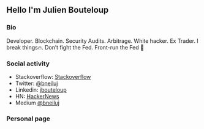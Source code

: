 ## Hello I'm Julien Bouteloup 

### Bio
Developer. Blockchain. Security Audits. Arbitrage. White hacker. Ex Trader. I break things🔥. Don’t fight the Fed. Front-run the Fed 🚀

### Social activity

- Stackoverflow: [Stackoverflow](https://stackoverflow.com/users/3883911/julien-bouteloup)
- Twitter: [@bneiluj ](https://twitter.com/bneiluj)
- Linkedin: [jbouteloup](https://www.linkedin.com/in/jbouteloup/)
- HN: [HackerNews](https://news.ycombinator.com/user?id=bneiluj)
- Medium [@bneiluj](https://medium.com/@bneiluj)

### Personal page

